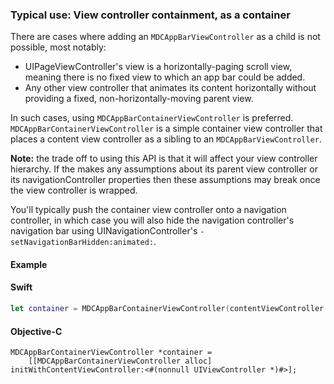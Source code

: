 ### Typical use: View controller containment, as a container

There are cases where adding an `MDCAppBarViewController` as a child is not possible, most notably:

- UIPageViewController's view is a horizontally-paging scroll view, meaning there is no fixed view
  to which an app bar could be added.
- Any other view controller that animates its content horizontally without providing a fixed,
  non-horizontally-moving parent view.

In such cases, using `MDCAppBarContainerViewController` is preferred.
`MDCAppBarContainerViewController` is a simple container view controller that places a content view
controller as a sibling to an `MDCAppBarViewController`.

**Note:** the trade off to using this API is that it will affect your view controller hierarchy. If
the makes any assumptions about its parent view controller or its navigationController properties
then these assumptions may break once the view controller is wrapped.

You'll typically push the container view controller onto a navigation controller, in which case you
will also hide the navigation controller's navigation bar using UINavigationController's
`-setNavigationBarHidden:animated:`.

#### Example

<!--<div class="material-code-render" markdown="1">-->
#### Swift
```swift
let container = MDCAppBarContainerViewController(contentViewController: <#T##UIViewController#>)
```

#### Objective-C

```objc
MDCAppBarContainerViewController *container =
    [[MDCAppBarContainerViewController alloc] initWithContentViewController:<#(nonnull UIViewController *)#>];
```
<!--</div>-->
